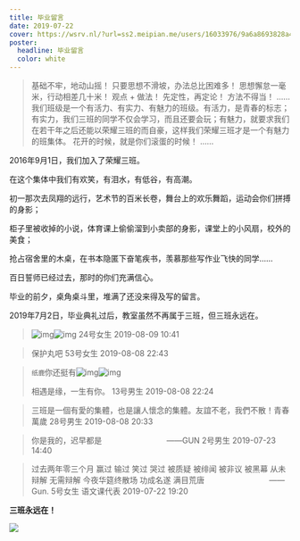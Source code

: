 ```yaml
---
title: 毕业留言
date: 2019-07-22
cover: https://wsrv.nl/?url=ss2.meipian.me/users/16033976/9a6a8693828a45fcb25ab20110969d45.jpeg
poster:
  headline: 毕业留言
  color: white
---
```


> 基础不牢，地动山摇！
> 只要思想不滑坡，办法总比困难多！
> 思想懈怠一毫米，行动相差几十米！
> 观点 + 做法！
> 先定性，再定论！
> 方法不得当！
> ……
> 我们班级是一个有活力、有实力、有魅力的班级。有活力，是青春的标志；有实力，我们三班的同学不仅会学习，而且还要会玩；有魅力，就要求我们在若干年之后还能以荣耀三班的而自豪，这样我们荣耀三班才是一个有魅力的班集体。
> 花开的时候，就是你们滚蛋的时候！
> ……

2016年9月1日，我们加入了荣耀三班。

在这个集体中我们有欢笑，有泪水，有低谷，有高潮。

初一那次去凤翔的远行，艺术节的百米长卷，舞台上的欢乐舞蹈，运动会你们拼搏的身影；

柜子里被收掉的小说，体育课上偷偷溜到小卖部的身影，课堂上的小风扇，校外的美食；

抢占宿舍里的木桌，在书本隐匿下奋笔疾书，羡慕那些写作业飞快的同学……

百日誓师已经过去，那时的你们充满信心。

毕业的前夕，桌角桌斗里，堆满了还没来得及写的留言。

2019年7月2日，毕业典礼过后，教室虽然不再属于三班，但三班永远在。

> ![img](http://qzonestyle.gtimg.cn/qzone/em/e248.png)![img](http://qzonestyle.gtimg.cn/qzone/em/e248.png)
> 24号女生 2019-08-09 10:41

> 保护丸吧
> 53号女生 2019-08-08 22:43

> `纸鹿`你还挺有![img](http://qzonestyle.gtimg.cn/qzone/em/e400623.gif)![img](http://qzonestyle.gtimg.cn/qzone/em/e291.png)
> 
> 相遇是缘，一生有你。
> 13号男生 2019-08-08 22:24

> 三班是一個有愛的集體，也是讓人懷念的集體。友誼不老，我們不散！青春萬歲
> 28号男生 2019-08-08 20:33

> 你是我的，迟早都是
> 　　　　　　　　——GUN
> 2号男生 2019-07-23 14:40

> 过去两年零三个月
> 赢过 输过 笑过 哭过
> 被质疑 被绯闻 被非议 被黑幕
> 从未辩解 无需辩解 今夜华筵终散场
> 功成名遂 满目荒唐
> 　　　　　　　　——Gun.
> 5号女生 语文课代表 2019-07-22 19:20

**三班永远在！**

![](http://p.qlogo.cn/gh/384065977/384065977/0/)
